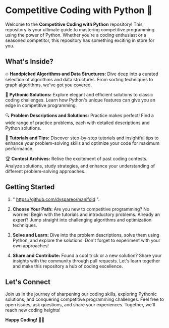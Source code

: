 # Competitive Coding with Python 🚀

Welcome to the **Competitive Coding with Python** repository! This repository is your ultimate guide to mastering competitive programming using the power of Python. Whether you're a coding enthusiast or a seasoned competitor, this repository has something exciting in store for you.

## What's Inside?

🔥 **Handpicked Algorithms and Data Structures:** Dive deep into a curated selection of algorithms and data structures. From sorting techniques to graph algorithms, we've got you covered.

🚀 **Pythonic Solutions:** Explore elegant and efficient solutions to classic coding challenges. Learn how Python's unique features can give you an edge in competitive programming.

🔍 **Problem Descriptions and Solutions:** Practice makes perfect! Find a wide range of practice problems, each with detailed descriptions and Python solutions.

📝 **Tutorials and Tips:** Discover step-by-step tutorials and insightful tips to enhance your problem-solving skills and optimize your code for maximum performance.

🏆 **Contest Archives:** Relive the excitement of past coding contests. Analyze solutions, study strategies, and enhance your understanding of different problem-solving approaches.

## Getting Started

1. " https://github.com/dyspareo/manifold ".

2. **Choose Your Path:** Are you new to competitive programming? No worries! Begin with the tutorials and introductory problems. Already an expert? Jump straight into challenging algorithms and optimization techniques.

3. **Solve and Learn:** Dive into the problem descriptions, solve them using Python, and explore the solutions. Don't forget to experiment with your own approaches!

4. **Share and Contribute:** Found a cool trick or a new solution? Share your insights with the community through pull requests. Let's learn together and make this repository a hub of coding excellence.

## Let's Connect

Join us in the journey of sharpening our coding skills, exploring Pythonic solutions, and conquering competitive programming challenges. Feel free to open issues, ask questions, and share your experiences. Together, we'll reach new coding heights!

**Happy Coding!** 🚀🐍
